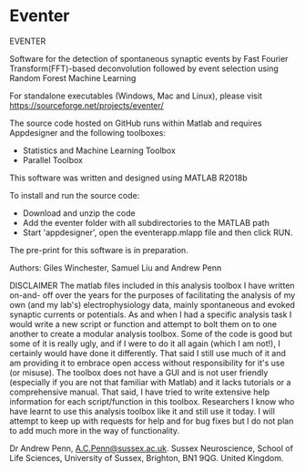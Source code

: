 # Eventer

EVENTER 

Software for the detection of spontaneous synaptic events by Fast Fourier Transform(FFT)-based deconvolution followed by event selection using Random Forest  Machine Learning

For standalone executables (Windows, Mac and Linux), please visit https://sourceforge.net/projects/eventer/ 

The source code hosted on GitHub runs within Matlab and requires Appdesigner and the following toolboxes:
- Statistics and Machine Learning Toolbox
- Parallel Toolbox 

This software was written and designed using MATLAB R2018b

To install and run the source code:
- Download and unzip the code
- Add the eventer folder with all subdirectories to the MATLAB path
- Start 'appdesigner', open the eventerapp.mlapp file and then click RUN.

The pre-print for this software is in preparation.

Authors: Giles Winchester, Samuel Liu and Andrew Penn

DISCLAIMER
The matlab files included in this analysis toolbox I have written on-and-
off over the years for the purposes of facilitating the analysis of my own 
(and my lab's) electrophysiology data, mainly spontaneous and evoked synaptic 
currents or potentials. As and when I had a specific analysis task I would 
write a new script or function and attempt to bolt them on to one another 
to create a modular analysis toolbox. Some of the code is good but some of 
it is really ugly, and if I were to do it all again (which I am not!), I 
certainly would have done it differently. That said I still use much of it 
and am providing it to embrace open access without responsibility for it's 
use (or misuse). The toolbox does not have a GUI and is not user friendly 
(especially if you are not that familiar with Matlab) and it lacks tutorials 
or a comprehensive manual. That said, I have tried to write extensive help 
information for each script/function in this toolbox. Researchers I know 
who have learnt to use this analysis toolbox like it and still use it today. 
I will attempt to keep up with requests for help and for bug fixes but I do 
not plan to add much more in the way of functionality.





Dr Andrew Penn, 
A.C.Penn@sussex.ac.uk.
Sussex Neuroscience,
School of Life Sciences,
University of Sussex,
Brighton, BN1 9QG.
United Kingdom.
